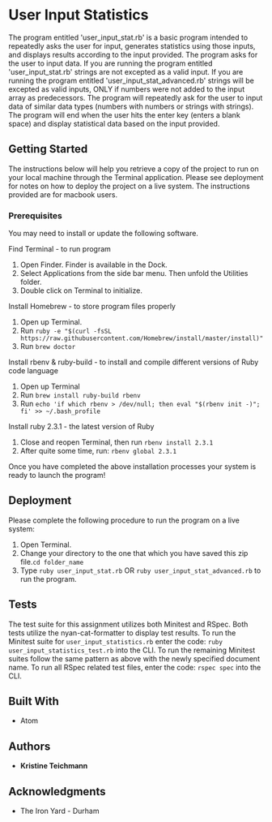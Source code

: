 # User Input Statistics

The program entitled 'user_input_stat.rb' is a basic program intended to repeatedly asks the user for input, generates statistics using those inputs, and displays results according to the input provided.  The program asks for the user to input data.  If you are running the program entitled 'user_input_stat.rb' strings are not excepted as a valid input.  If you are running the program entitled 'user_input_stat_advanced.rb' strings will be excepted as valid inputs, ONLY if numbers were not added to the input array as predecessors.  The program will repeatedly ask for the user to input data of similar data types (numbers with numbers or strings with strings).  The program will end when the user hits the enter key (enters a blank space) and display statistical data based on the input provided.

## Getting Started

The instructions below will help you retrieve a copy of the project to run on your local machine through the Terminal application. Please see deployment for notes on how to deploy the project on a live system.  The instructions provided are for macbook users.

### Prerequisites

You may need to install or update the following software.

Find Terminal - to run program
  1. Open Finder. Finder is available in the Dock.
  2. Select Applications from the side bar menu.  Then unfold the Utilities folder.
  3. Double click on Terminal to initialize.

Install Homebrew - to store program files properly
  1. Open up Terminal.
  2. Run `ruby -e "$(curl -fsSL https://raw.githubusercontent.com/Homebrew/install/master/install)"`
  3. Run `brew doctor`

Install rbenv & ruby-build - to install and compile different versions of Ruby code language
  1. Open up Terminal
  2. Run `brew install ruby-build rbenv`
  3. Run `echo 'if which rbenv > /dev/null; then eval "$(rbenv init -)"; fi' >> ~/.bash_profile`

Install ruby 2.3.1 - the latest version of Ruby

  1. Close and reopen Terminal, then run `rbenv install 2.3.1`
  2. After quite some time, run: `rbenv global 2.3.1`

Once you have completed the above installation processes your system is ready to launch the program!

## Deployment

Please complete the following procedure to run the program on a live system:
  1. Open Terminal.
  2. Change your directory to the one that which you have saved this zip file.`cd folder_name`
  3. Type `ruby user_input_stat.rb` OR  `ruby user_input_stat_advanced.rb` to run the program.

## Tests

The test suite for this assignment utilizes both Minitest and RSpec.  Both tests utilize the nyan-cat-formatter to display test results.  To run the Minitest suite for `user_input_statistics.rb` enter the code: `ruby user_input_statistics_test.rb` into the CLI.  To run the remaining Minitest suites follow the same pattern as above with the newly specified document name.  To run all RSpec related test files, enter the code: `rspec spec` into the CLI. 

## Built With

* Atom

## Authors

* **Kristine Teichmann**

## Acknowledgments

* The Iron Yard - Durham
